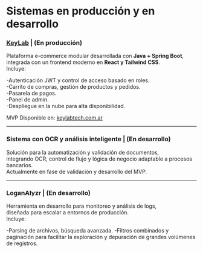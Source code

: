 # Sistemas en producción y en desarrollo

### **[KeyLab](https://keylabtech.com.ar/contact)** | (En producción) 
Plataforma e-commerce modular desarrollada con **Java + Spring Boot**,</br> 
integrada con un frontend moderno en **React y Tailwind CSS**.</br> 
Incluye:</br> 

  -Autenticación JWT y control de acceso basado en roles.</br>
  -Carrito de compras, gestión de productos y pedidos.</br>
  -Pasarela de pagos.</br>
  -Panel de admin.</br>
  -Despliegue en la nube para alta disponibilidad.</br>
  
MVP Disponible en: [keylabtech.com.ar](https://keylabtech.com.ar)

---
### **Sistema con OCR y análisis inteligente** | (En desarrollo)
Solución para la automatización y validación de documentos,</br> 
integrando OCR, control de flujo y lógica de negocio adaptable a procesos bancarios.</br>
Actualmente en fase de validación y desarrollo del MVP.

---
### **LoganAlyzr** | (En desarrollo)
Herramienta en desarrollo para monitoreo y análisis de logs, </br>
diseñada para escalar a entornos de producción.</br>
Incluye:

-Parsing de archivos, búsqueda avanzada.
-Filtros combinados y paginación para facilitar la exploración y depuración de grandes volúmenes de registros.
